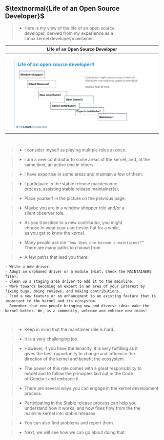## $\textnormal{Life of an Open Source Developer}$

> - Here is my view of the life of an open source <br />
    developer, derived from my experience as a <br />
    Linux kernel developer/maintainer.

| Life of an Open Source Developer |
| -------------------------------- |
| ![life-of-OS-developer](./images/01-life-of-OS-developer.png) |

<br />

> - I consider myself as playing multiple roles at once.

> - I am a new contributor to some areas of the kernel,
    and, at the same time, an active one in others.

> - I have expertise in some areas and maintain a few of them.

> - I participate in the stable release maintenance <br />
    process, assisting stable release maintainer(s).

> - Place yourself in the picture on the previous page.

> - Maybe you are in a window shopper role and/or a <br />
    silent observer role.

> - As you transition to a new contributor, you might <br />
    choose to wear your user/tester hat for a while, <br />
    as you get to know the kernel.

> - Many people ask me `“how does one become a maintainer?”` <br />
    There are many paths to choose from.

> - A few paths that lead you there:

```plaintext
- Write a new driver.
- Adopt an orphaned driver or a module (Hint: Check the MAINTAINERS file).
- Clean up a staging area driver to add it to the mainline.
- Work towards becoming an expert in an area of your interest by fixing bugs, doing reviews, and making contributions.
- Find a new feature or an enhancement to an existing feature that is important to the kernel and its ecosystem.
- Remember that new people bringing new and diverse ideas make the kernel better. We, as a community, welcome and embrace new ideas!
```

<br />

> - Keep in mind that the maintainer role is hard. <br />

> - It is a very challenging job.

> - However, if you have the tenacity, it is very fulfilling as it <br />
    gives the best opportunity to change and influence the <br />
    direction of the kernel and benefit the ecosystem.

> - The power of this role comes with a great responsibility to <br />
    model and to follow the principles laid out in the Code <br />
    of Conduct and embrace it.

> - There are several ways you can engage in the kernel development process.

> - Participating in the Stable release process can help you <br />
    understand how it works, and how fixes flow from the the <br />
    mainline kernel into stable releases.

> - You can also find problems and report them.

> - Next, we will see how we can go about doing that.
